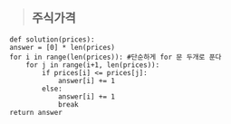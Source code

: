 ﻿


> ## 주식가격

    def solution(prices):
    answer = [0] * len(prices)
    for i in range(len(prices)): #단순하게 for 문 두개로 푼다
        for j in range(i+1, len(prices)):
            if prices[i] <= prices[j]:
                answer[i] += 1
            else:
                answer[i] += 1
                break
    return answer


